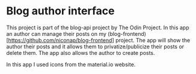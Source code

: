 # Blog author interface

This project is part of the blog-api project by The Odin Project. In this app an author can manage their posts on my (blog-frontend)[https://github.com/niconap/blog-frontend] project. The app will show the author their posts and it allows them to privatize/publicize their posts or delete them. The app also allows the author to create posts. 

In this app I used icons from the material.io website.
